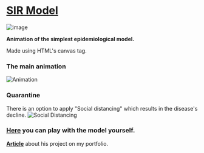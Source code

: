 # [SIR Model](https://pavlyuchenko.github.io/SIRModel/)

![image](https://user-images.githubusercontent.com/28483030/192088404-90398600-04fe-4755-b1d7-784f80ba4bae.png)

**Animation of the simplest epidemiological model.**

Made using HTML's canvas tag.

### The main animation
![Animation](https://user-images.githubusercontent.com/28483030/192088716-e1caee74-4122-49a3-90d5-ca18ba63ed42.gif)

### Quarantine
There is an option to apply "Social distancing" which results in the disease's decline.
![Social Distancing](https://user-images.githubusercontent.com/28483030/192088766-632f6e2f-58e1-4a3d-be0b-d047c2a90abd.gif)

### [Here](https://pavlyuchenko.github.io/SIRModel/) you can play with the model yourself.
[**Article**](https://michal-pavlicek.tech/project/sir-model) about his project on my portfolio.
